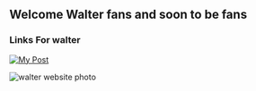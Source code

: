 ## Welcome Walter fans and soon to be fans


### Links For walter


[![My Post](https://user-images.githubusercontent.com/75923384/133861139-09b44549-44ab-4a78-9d3e-d2ea1bdb148d.png)](https://twitter.com/PupperNelson?ref_src=twsrc%5Egoogle%7Ctwcamp%5Eserp%7Ctwgr%5Eauthor) 

![walter website photo](https://user-images.githubusercontent.com/75923384/133860215-1c159b67-983e-43d6-ae82-c83f30885004.jpg)

